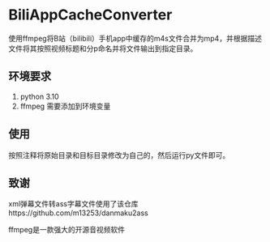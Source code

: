 # BiliAppCacheConverter
使用ffmpeg将B站（bilibili）手机app中缓存的m4s文件合并为mp4，并根据描述文件将其按照视频标题和分p命名并将文件输出到指定目录。

## 环境要求
1. python 3.10
2. ffmpeg 需要添加到环境变量

## 使用
按照注释将原始目录和目标目录修改为自己的，然后运行py文件即可。

## 致谢
xml弹幕文件转ass字幕文件使用了该仓库https://github.com/m13253/danmaku2ass

ffmpeg是一款强大的开源音视频软件
